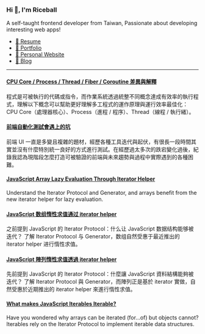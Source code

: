 <h3 >Hi 👋, I'm Riceball</h3>
<p>A self-taught frontend developer from Taiwan, Passionate about developing interesting web apps!</p>

- [📜 Resume](https://weweweb.pages.dev/en/resume/)
- [💼 Portfolio](https://weweweb.pages.dev/en/work/)
- [🏡 Personal Website](https://weweweb.pages.dev/en/)
- [📝 Blog](https://www.webdong.dev/en/)
---

<!--START_SECTION:feed-->
#### [CPU Core &#x2F; Process &#x2F; Thread &#x2F; Fiber &#x2F; Coroutine 差異與解釋](https:&#x2F;&#x2F;www.webdong.dev&#x2F;zh-tw&#x2F;post&#x2F;core-process-thread&#x2F;) 
程式是可被執行的代碼或指令，而作業系統透過統整不同概念達成有效率的執行程式，理解以下概念可以幫助更好理解多工程式的運作原理與運行效率最佳化：CPU Core（處理器核心）、Process（進程 &#x2F; 程序）、Thread（線程 &#x2F; 執行緒）。
#### [前端自動化測試會遇上的坑](https:&#x2F;&#x2F;www.webdong.dev&#x2F;zh-tw&#x2F;post&#x2F;testing-in-modern-frontend&#x2F;) 
前端 UI 一直是多變且複雜的題材，經歷各種工具迭代與起伏，有很長一段時間其實並沒有什麼特別統一良好的方式進行測試。在經歷過太多次的跌宕變化過後，紀錄我認為現階段怎麼打造可被驗證的前端與未來趨勢與過程中實際遇到的各種困難。
#### [JavaScript Array Lazy Evaluation Through Iterator Helper](https:&#x2F;&#x2F;www.webdong.dev&#x2F;en&#x2F;post&#x2F;array-iterator-helper&#x2F;) 
Understand the Iterator Protocol and Generator, and arrays benefit from the new iterator helper for lazy evaluation.
#### [JavaScript 数组惰性求值通过 iterator helper](https:&#x2F;&#x2F;www.webdong.dev&#x2F;zh-cn&#x2F;post&#x2F;array-iterator-helper&#x2F;) 
之前提到 JavaScript 的 Iterator Protocol：什么让 JavaScript 数据结构能够被迭代？ 了解 Iterator Protocol 与 Generator，数组自然受惠于最近推出的 iterator helper 进行惰性求值。
#### [JavaScript 陣列惰性求值透過 iterator helper](https:&#x2F;&#x2F;www.webdong.dev&#x2F;zh-tw&#x2F;post&#x2F;array-iterator-helper&#x2F;) 
先前提到 JavaScript 的 Iterator Protocol：什麼讓 JavaScript 資料結構能夠被迭代？ 了解 Iterator Protocol 與 Generator，而陣列正是基於 iterator 實做，自然受惠於近期推出的 iterator helper 來進行惰性求值。
#### [What makes JavaScript Iterables Iterable?](https:&#x2F;&#x2F;www.webdong.dev&#x2F;en&#x2F;post&#x2F;javascript-iterator&#x2F;) 
Have you wondered why arrays can be iterated (for...of) but objects cannot? Iterables rely on the Iterator Protocol to implement iterable data structures.
<!--END_SECTION:feed-->

